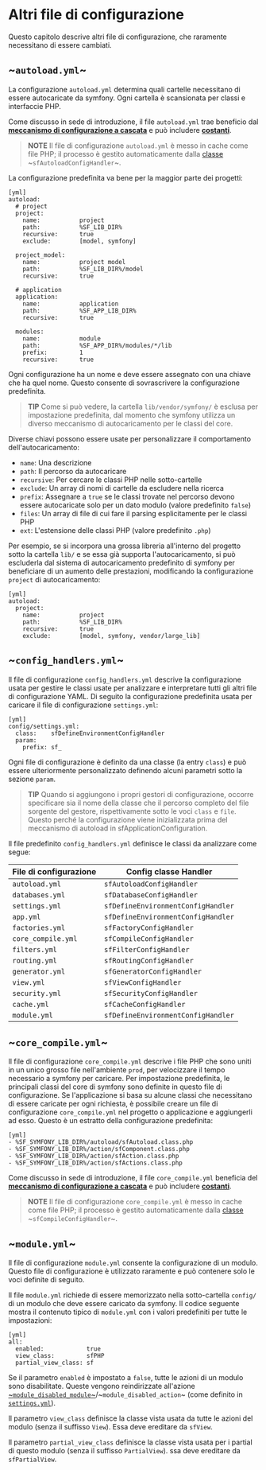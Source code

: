 Altri file di configurazione
============================

Questo capitolo descrive altri file di configurazione, che raramente necessitano di
essere cambiati.

~`autoload.yml`~
----------------

La configurazione `autoload.yml` determina quali cartelle necessitano di essere
autocaricate da symfony. Ogni cartella è scansionata per classi e 
interfaccie PHP.

Come discusso in sede di introduzione, il file `autoload.yml` trae beneficio dal
[**meccanismo di configurazione a cascata**](#chapter_03_configurazione_a_cascata) e
può includere [**costanti**](#chapter_03_costanti).

>**NOTE**
>Il file di configurazione `autoload.yml` è messo in cache come file PHP; il
>processo è gestito automaticamente dalla [classe](#chapter_14_config_handlers_yml) 
>~`sfAutoloadConfigHandler`~.

La configurazione predefinita va bene per la maggior parte dei progetti:

    [yml]
    autoload:
      # project
      project:
        name:           project
        path:           %SF_LIB_DIR%
        recursive:      true
        exclude:        [model, symfony]

      project_model:
        name:           project model
        path:           %SF_LIB_DIR%/model
        recursive:      true

      # application
      application:
        name:           application
        path:           %SF_APP_LIB_DIR%
        recursive:      true

      modules:
        name:           module
        path:           %SF_APP_DIR%/modules/*/lib
        prefix:         1
        recursive:      true

Ogni configurazione ha un nome e deve essere assegnato con una chiave che ha quel nome. Questo
consente di sovrascrivere la configurazione predefinita.

>**TIP**
>Come si può vedere, la cartella `lib/vendor/symfony/` è esclusa per impostazione predefinita,
>dal momento che symfony utilizza un diverso meccanismo di autocaricamento per le classi del core.

Diverse chiavi possono essere usate per personalizzare il comportamento dell'autocaricamento:

 * `name`: Una descrizione
 * `path`: Il percorso da autocaricare
 * `recursive`: Per cercare le classi PHP nelle sotto-cartelle
 * `exclude`: Un array di nomi di cartelle da escludere nella ricerca
 * `prefix`: Assegnare a `true` se le classi trovate nel percorso devono essere autocaricate solo per un dato modulo (valore predefinito `false`)
 * `files`: Un array di file di cui fare il parsing esplicitamente per le classi PHP
 * `ext`: L'estensione delle classi PHP (valore predefinito `.php`)

Per esempio, se si incorpora una grossa libreria all'interno del progetto sotto la
cartella `lib/` e se essa già supporta l'autocaricamento, si può escluderla
dal sistema di autocaricamento predefinito di symfony per beneficiare di un aumento
delle prestazioni, modificando la configurazione `project` di autocaricamento:

    [yml]
    autoload:
      project:
        name:           project
        path:           %SF_LIB_DIR%
        recursive:      true
        exclude:        [model, symfony, vendor/large_lib]

~`config_handlers.yml`~
-----------------------

Il file di configurazione `config_handlers.yml` descrive la configurazione
usata per gestire le classi usate per analizzare e interpretare tutti gli altri file di
configurazione YAML. Di seguito la configurazione predefinita usata per caricare il file
di configurazione `settings.yml`:

    [yml]
    config/settings.yml:
      class:    sfDefineEnvironmentConfigHandler
      param:
        prefix: sf_

Ogni file di configurazione è definito da una classe (la entry `class`) e può essere
ulteriormente personalizzato definendo alcuni parametri sotto la sezione `param`.

>**TIP**
>Quando si aggiungono i propri gestori di configurazione, occorre specificare
>sia il nome della classe che il percorso completo del file sorgente del
>gestore, rispettivamente sotto le voci `class` e `file`.
>Questo perché la configurazione viene inizializzata prima del meccanismo
>di autoload in sfApplicationConfiguration.

Il file predefinito `config_handlers.yml` definisce le classi da analizzare come segue:

 | File di configurazione | Config classe Handler              |
 | ---------------------- | ---------------------------------- |
 | `autoload.yml`         | `sfAutoloadConfigHandler`          |
 | `databases.yml`        | `sfDatabaseConfigHandler`          |
 | `settings.yml`         | `sfDefineEnvironmentConfigHandler` |
 | `app.yml`              | `sfDefineEnvironmentConfigHandler` |
 | `factories.yml`        | `sfFactoryConfigHandler`           |
 | `core_compile.yml`     | `sfCompileConfigHandler`           |
 | `filters.yml`          | `sfFilterConfigHandler`            |
 | `routing.yml`          | `sfRoutingConfigHandler`           |
 | `generator.yml`        | `sfGeneratorConfigHandler`         |
 | `view.yml`             | `sfViewConfigHandler`              |
 | `security.yml`         | `sfSecurityConfigHandler`          |
 | `cache.yml`            | `sfCacheConfigHandler`             |
 | `module.yml`           | `sfDefineEnvironmentConfigHandler` |

~`core_compile.yml`~
--------------------

Il file di configurazione `core_compile.yml` descrive i file PHP che sono
uniti in un unico grosso file nell'ambiente `prod`, per velocizzare il tempo
necessario a symfony per caricare. Per impostazione predefinita, le principali classi del core di symfony
sono definite in questo file di configurazione. Se l'applicazione si basa su alcune classi
che necessitano di essere caricate per ogni richiesta, è possibile creare un file di
configurazione `core_compile.yml` nel progetto o applicazione e aggiungerli ad esso. Questo è
un estratto della configurazione predefinita:

    [yml]
    - %SF_SYMFONY_LIB_DIR%/autoload/sfAutoload.class.php
    - %SF_SYMFONY_LIB_DIR%/action/sfComponent.class.php
    - %SF_SYMFONY_LIB_DIR%/action/sfAction.class.php
    - %SF_SYMFONY_LIB_DIR%/action/sfActions.class.php

Come discusso in sede di introduzione, il file `core_compile.yml` beneficia del
[**meccanismo di configurazione a cascata**](#chapter_03_configurazione_a_cascata) e
può includere [**costanti**](#chapter_03_costanti).

>**NOTE**
>Il file di configurazione `core_compile.yml` è messo in cache come file PHP; il
>processo è gestito automaticamente dalla [classe](#chapter_14_config_handlers_yml)
>~`sfCompileConfigHandler`~.

~`module.yml`~
--------------

Il file di configurazione `module.yml` consente la configurazione di un modulo. Questo
file di configurazione è utilizzato raramente e può contenere solo le voci definite 
di seguito.

Il file `module.yml` richiede di essere memorizzato nella sotto-cartella `config/` di un
modulo che deve essere caricato da symfony. Il codice seguente mostra il contenuto tipico
di `module.yml` con i valori predefiniti per tutte le impostazioni:

    [yml]
    all:
      enabled:            true
      view_class:         sfPHP
      partial_view_class: sf

Se il parametro `enabled` è impostato a `false`, tutte le azioni di un modulo sono
disabilitate. Queste vengono reindirizzate all'azione
[~`module_disabled_module`~](#chapter_04_the_actions_sub_section)/~`module_disabled_action`~
(come definito in [`settings.yml`](#chapter_04)).

Il parametro `view_class` definisce la classe vista usata da tutte le azioni del
modulo (senza il suffisso `View`). Essa deve ereditare da `sfView`.

Il parametro `partial_view_class` definisce la classe vista usata per i partial di
questo modulo (senza il suffisso `PartialView`). ssa deve ereditare da
`sfPartialView`.
